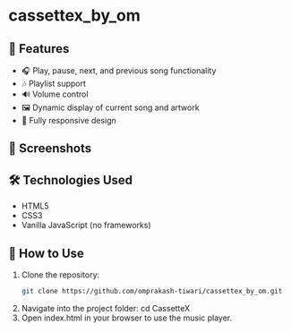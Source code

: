 # cassettex_by_om

## 🚀 Features

- 🎧 Play, pause, next, and previous song functionality
- 🎶 Playlist support
- 🔊 Volume control
- 🖼️ Dynamic display of current song and artwork
- 📱 Fully responsive design


## 📸 Screenshots


## 🛠️ Technologies Used

- HTML5
- CSS3
- Vanilla JavaScript (no frameworks)

## 🔧 How to Use

1. Clone the repository:
   ```bash
   git clone https://github.com/omprakash-tiwari/cassettex_by_om.git

2. Navigate into the project folder:
    cd CassetteX
3. Open index.html in your browser to use the music player.

